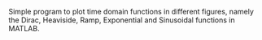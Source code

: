 Simple program to plot time domain functions in different figures, namely the Dirac, Heaviside, Ramp, Exponential and Sinusoidal functions in MATLAB. 
